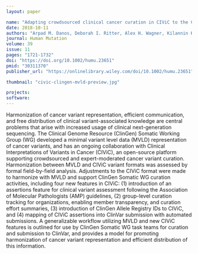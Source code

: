 ```yaml
---
layout: paper

name: "Adapting crowdsourced clinical cancer curation in CIViC to the ClinGen minimum variant level data community-driven standards"
date: 2018-10-11
authors: "Arpad M. Danos, Deborah I. Ritter, Alex H. Wagner, Kilannin Krysiak, Dmitriy Sonkin, Christine Micheel, Matthew McCoy, Shruti Rao, Gordana Raca, Simina M. Boca, Angshumoy Roy, Erica K. Barnell, Joshua F. McMichael, Susanna Kiwala, Adam C. Coffman, Lynzey Kujan, Shashikant Kulkarni, Malachi Griffith, Subha Madhavan, Obi L. Griffith, Clinical Genome Resource Somatic Working Group and Clinical Interpretation of Variants in Cancer team members"
journal: Human Mutation
volume: 39
issue: 11
pages: "1721-1732"
doi: "https://doi.org/10.1002/humu.23651"
pmid: "30311370"
publisher_url: "https://onlinelibrary.wiley.com/doi/10.1002/humu.23651"

thumbnail: "civic-clingen-mvld-preview.jpg"

projects:
software:
---
```

Harmonization of cancer variant representation, efficient communication, and free distribution of clinical variant-associated knowledge are central problems that arise with increased usage of clinical next-generation sequencing. The Clinical Genome Resource (ClinGen) Somatic Working Group (WG) developed a minimal variant level data (MVLD) representation of cancer variants, and has an ongoing collaboration with Clinical Interpretations of Variants in Cancer (CIViC), an open-source platform supporting crowdsourced and expert-moderated cancer variant curation. Harmonization between MVLD and CIViC variant formats was assessed by formal field-by-field analysis. Adjustments to the CIViC format were made to harmonize with MVLD and support ClinGen Somatic WG curation activities, including four new features in CIViC: (1) introduction of an assertions feature for clinical variant assessment following the Association of Molecular Pathologists (AMP) guidelines, (2) group-level curation tracking for organizations, enabling member transparency, and curation effort summaries, (3) introduction of ClinGen Allele Registry IDs to CIViC, and (4) mapping of CIViC assertions into ClinVar submission with automated submissions. A generalizable workflow utilizing MVLD and new CIViC features is outlined for use by ClinGen Somatic WG task teams for curation and submission to ClinVar, and provides a model for promoting harmonization of cancer variant representation and efficient distribution of this information.

